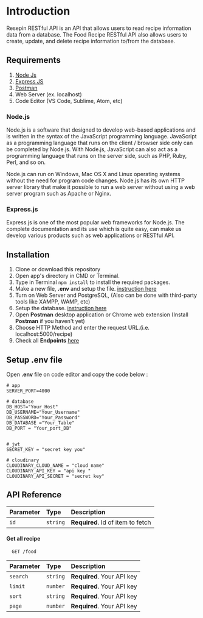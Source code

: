 <p align="center">

# Introduction

Resepin RESTful API is an API that allows users to read recipe information data from a database. The Food Recipe RESTful API also allows users to create, update, and delete recipe information to/from the database.

## Requirements

1. [Node Js](https://nodejs.org/en/download/)
2. [Express JS](https://expressjs.com/en/starter/installing.html)
3. [Postman](https://www.getpostman.com/)
4. Web Server (ex. localhost)
5. Code Editor (VS Code, Sublime, Atom, etc)

### Node.js

Node.js is a software that designed to develop web-based applications and is written in the syntax of the JavaScript programming language. JavaScript as a programming language that runs on the client / browser side only can be completed by Node.js. With Node.js, JavaScript can also act as a programming language that runs on the server side, such as PHP, Ruby, Perl, and so on.

Node.js can run on Windows, Mac OS X and Linux operating systems without the need for program code changes. Node.js has its own HTTP server library that make it possible to run a web server without using a web server program such as Apache or Nginx.

### Express.js

Express.js is one of the most popular web frameworks for Node.js. The complete documentation and its use which is quite easy, can make us develop various products such as web applications or RESTful API.

## Installation

1. Clone or download this repository
2. Open app's directory in CMD or Terminal.
3. Type in Terminal `npm install` to install the required packages.
4. Make a new file, **.env** and setup the file. [instruction here](#setup-env-file)
5. Turn on Web Server and PostgreSQL, (Also can be done with third-party tools like XAMPP, WAMP, etc)
6. Setup the database. [instruction here](#setup-database)
7. Open **Postman** desktop application or Chrome web extension (Install **Postman** if you haven't yet)
8. Choose HTTP Method and enter the request URL.(i.e. localhost:5000/recipe)
9. Check all **Endpoints** [here](#endpoints)

## Setup .env file

Open **.env** file on code editor and copy the code below :

```
# app
SERVER_PORT=4000

# database
DB_HOST="Your_Host"
DB_USERNAME="Your_Username"
DB_PASSWORD="Your_Password"
DB_DATABASE ="Your_Table"
DB_PORT = "Your_port_DB"


# jwt
SECRET_KEY = "secret key you"

# cloudinary
CLOUDINARY_CLOUD_NAME = "cloud name"
CLOUDINARY_API_KEY = "api key "
CLOUDINARY_API_SECRET = "secret key"

```

## API Reference

| Parameter | Type     | Description                       |
| :-------- | :------- | :-------------------------------- |
| `id`      | `string` | **Required**. Id of item to fetch |

#### Get all recipe

```http
  GET /food
```

| Parameter | Type     | Description                |
| :-------- | :------- | :------------------------- |
| `search`  | `string` | **Required**. Your API key |
| `limit`   | `number` | **Required**. Your API key |
| `sort`    | `string` | **Required**. Your API key |
| `page`    | `number` | **Required**. Your API key |
